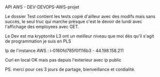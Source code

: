 

API AWS - DEV-DEVOPS-AWS-projet

Le dossier Test contient les tests copié d'ailleur avec des modifs mais sans succès, le seul truc qui marche prèsque c'est le devoir de lundi avec l'affichage des employees avec GET.

Le Dev est ma kryptonite L3 ont un meilleur niveau que moi dès qu'il s'agit de programmation je suis en PLS



Ip de l'instance AWS : 
i-0160fd785f0f116b3 - 44.198.158.211

Curl en local OK mais pas depuis l'exterieur avec ip public




PS. merci pour ces 3 jours de partage, bienveillance et cordialité.
